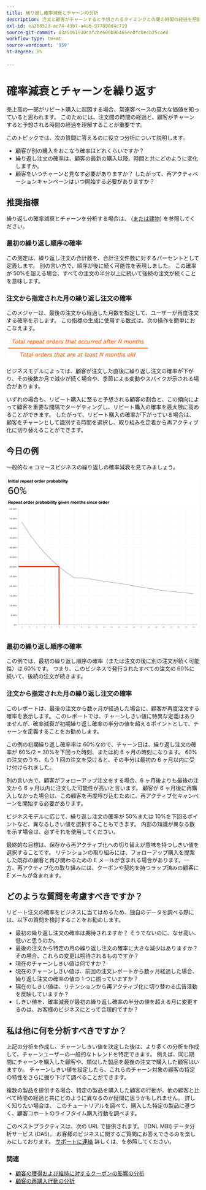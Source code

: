 ```yaml
---
title: 繰り返し確率減衰とチャーンの分析
description: 注文と顧客がチャーンすると予想されるタイミングとの間の時間の経過を把握します。
exl-id: ea26052d-ac74-43b7-a4a6-977800d4c719
source-git-commit: 03a5161930cafcbe600b96465ee0fc0ecb25cae8
workflow-type: tm+mt
source-wordcount: '959'
ht-degree: 0%

---
```


# 確率減衰とチャーンを繰り返す

売上高の一部がリピート購入に起因する場合、常連客ベースの莫大な価値を知っていると思われます。 このためには、注文間の時間の経過と、顧客がチャーンすると予想される時間の経過を理解することが重要です。

このトピックでは、次の質問に答えるのに役立つ分析について説明します。

* 顧客が別の購入をおこなう確率はどれくらいですか？
* 繰り返し注文の確率は、顧客の最新の購入以降、時間と共にどのように変化しますか。
* 顧客をいつチャーンと見なす必要がありますか？ したがって、再アクティベーションキャンペーンはいつ開始する必要がありますか？

## 推奨指標

繰り返しの確率減衰とチャーンを分析する場合は、 ([または建物](../../data-user/reports/ess-manage-data-metrics.md)) を参照してください。

### 最初の繰り返し順序の確率

この測定は、繰り返し注文の合計数を、合計注文件数に対するパーセントとして定義します。 別の言い方で、順序が後に続く可能性を表現しました。 この確率が 50%を超える場合、すべての注文の半分以上に続いて後続の注文が続くことを意味します。

### 注文から指定された月の繰り返し注文の確率

このメジャーは、最後の注文から経過した月数を指定して、ユーザーが再度注文する確率を示します。 この指標の生成に使用する数式は、次の操作を簡単におこなえます。

![確率式を繰り返す](../../assets/Repeat_probability_formula.png)

ビジネスモデルによっては、顧客が注文した直後に繰り返し注文の確率が下がり、その後数か月で減少が続く場合や、季節による変動やスパイクが示される場合があります。

いずれの場合も、リピート購入に至ると予想される顧客の割合と、この傾向によって顧客を重要な間隔でターゲティングし、リピート購入の確率を最大限に高めることができます。 したがって、リピート購入の確率が下がっている場合は、顧客をチャーンとして識別する時間を選択し、取り組みを定着から再アクティブ化に切り替えることができます。

## 今日の例

一般的な e コマースビジネスの繰り返しの確率減衰を見てみましょう。

![注文から数か月後に指定された最初の繰り返し注文確率繰り返し注文確率。](../../assets/Order_probability_reports.png)

### 最初の繰り返し順序の確率

この例では、最初の繰り返し順序の確率（または注文の後に別の注文が続く可能性）は 60%です。 つまり、このビジネスで発行されたすべての注文の 60%に続いて、後続の注文が続きます。

### 注文から指定された月の繰り返し注文の確率

このレポートは、最後の注文から数ヶ月が経過した場合に、顧客が再度注文する確率を表示します。 このレポートでは、チャーンしきい値に特異な定義はありませんが、確率減衰が初期繰り返し確率の半分の値を超えるポイントとして、チャーンを定義することをお勧めします。

この例の初期繰り返し確率率は 60%なので、チャーン日は、繰り返し注文の確率が 60%/2 = 30%を下回った時刻、または約 6 ヶ月の時刻になります。 60%の注文のうち、もう 1 回の注文を受けると、その半分は最初の 6 ヶ月以内に受け付けられました。

別の言い方で、顧客がフォローアップ注文をする場合、6 ヶ月後よりも最後の注文から 6 ヶ月以内に注文した可能性が高いと言います。 顧客が 6 ヶ月後に再購入しなかった場合は、この顧客を再度呼び込むために、再アクティブ化キャンペーンを開始する必要があります。

ビジネスモデルに応じて、繰り返し注文の確率が 50%または 10%を下回るポイントなど、異なるしきい値を選択することもできます。 内部の知識が異なる数を示す場合は、必ずそれを使用してください。

最終的な目標は、保存から再アクティブ化への切り替えが意味を持つしきい値を選択することです。 リテンションの取り組みには、フォローアップ購入を提案した既存の顧客と再び関わるための E メールが含まれる場合があります。一方、再アクティブ化の取り組みには、クーポンや契約を持つラップ済みの顧客に E メールが含まれます。

## どのような質問を考慮すべきですか？

リピート注文の確率をビジネスに当てはめるため、独自のデータを調べる際には、以下の質問を検討することをお勧めします。

* 最初の繰り返し注文の確率は期待されますか？ そうでないのに、なぜ高い、低いと思うのか。
* 最後の注文から特定の月の繰り返し注文の確率に大きな減少はありますか？ その場合、これらの変更は期待されるものですか？
* 現在のチャーンしきい値は何ですか？
* 現在のチャーンしきい値は、前回の注文レポートから数ヶ月経過した場合、繰り返し注文の確率の値の 1 つに揃っていますか？
* 現在のしきい値は、リテンションから再アクティブ化に切り替わる広告活動を反映していますか？
* しきい値を、確率減衰が最初の繰り返し確率の半分の値を超える月に変更するのは、お客様のビジネスにとって合理的ですか？

## 私は他に何を分析すべきですか？

上記の分析を作成し、チャーンしきい値を決定した後は、より多くの分析を作成して、チャーンユーザーの一般的なトレンドを特定できます。 例えば、同じ期間にチャーンを購入した顧客や、類似した製品を最後の注文で購入した顧客はいますか。 チャーンしきい値を設定したら、これらのチャーン対象の顧客の特定の特性をさらに掘り下げて調べることができます。

複数の製品を提供する場合、特定の製品を購入した顧客の行動が、他の顧客と比べて時間の経過と共にどのように異なるのか疑問に思うかもしれません。 詳しく知りたい場合は、 このチュートリアルを調べて、購入した特定の製品に基づく、顧客コホートのライフタイム購入行動を調べます。

このベストプラクティスは、次の URL で提供されます。 [!DNL MBI] データ分析サービス (DAS)。 お客様のビジネスに関するご質問にお答えできるのを楽しみにしております。 [サポートに連絡](../../guide-overview.md) 詳しくは、を参照してください。

### 関連

* [顧客の獲得および維持に対するクーポンの影響の分析](../analysis/coupon-impact.md)
* [顧客の再購入行動の分析](../analysis/repurchase-behavior.md)

